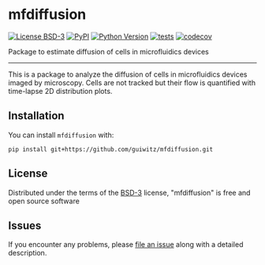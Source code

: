 # mfdiffusion

[![License BSD-3](https://img.shields.io/pypi/l/mfdiffusion.svg?color=green)](https://github.com/guiwitz/mfdiffusion/raw/main/LICENSE)
[![PyPI](https://img.shields.io/pypi/v/mfdiffusion.svg?color=green)](https://pypi.org/project/mfdiffusion)
[![Python Version](https://img.shields.io/pypi/pyversions/mfdiffusion.svg?color=green)](https://python.org)
[![tests](https://github.com/guiwitz/mfdiffusion/workflows/tests/badge.svg)](https://github.com/guiwitz/mfdiffusion/actions)
[![codecov](https://codecov.io/gh/guiwitz/mfdiffusion/branch/main/graph/badge.svg)](https://codecov.io/gh/guiwitz/mfdiffusion)

Package to estimate diffusion of cells in microfluidics devices

----------------------------------

This is a package to analyze the diffusion of cells in microfluidics devices imaged by microscopy. Cells are not tracked but their flow is quantified with time-lapse 2D distribution plots. 
## Installation

You can install `mfdiffusion` with:

    pip install git+https://github.com/guiwitz/mfdiffusion.git


## License

Distributed under the terms of the [BSD-3] license,
"mfdiffusion" is free and open source software

## Issues

If you encounter any problems, please [file an issue] along with a detailed description.

[BSD-3]: http://opensource.org/licenses/BSD-3-Clause
[file an issue]: https://github.com/guiwitz/mfdiffusion/issues
[tox]: https://tox.readthedocs.io/en/latest/
[pip]: https://pypi.org/project/pip/
[PyPI]: https://pypi.org/
